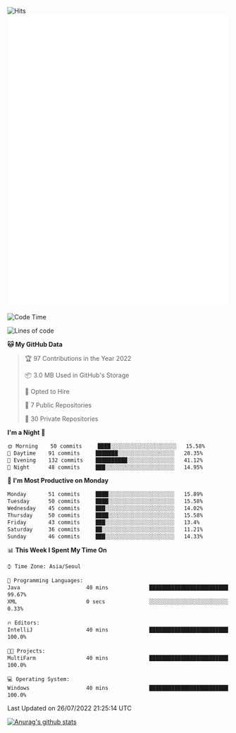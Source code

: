 ![Hits](https://hits.seeyoufarm.com/api/count/incr/badge.svg?url=https%3A%2F%2Fgithub.com%2Fkokose1234&count_bg=%2379C83D&title_bg=%23555555&icon=apple.svg&icon_color=%23E7E7E7&title=hits&edge_flat=false)
<br/>
![Metrics](https://github.com/kokose1234/kokose1234/blob/main/github-metrics.svg)

<!--START_SECTION:waka-->
![Code Time](http://img.shields.io/badge/Code%20Time-655%20hrs%2041%20mins-blue)

![Lines of code](https://img.shields.io/badge/From%20Hello%20World%20I%27ve%20Written-942%20Thousand%20lines%20of%20code-blue)

**🐱 My GitHub Data** 

> 🏆 97 Contributions in the Year 2022
 > 
> 📦 3.0 MB Used in GitHub's Storage 
 > 
> 💼 Opted to Hire
 > 
> 📜 7 Public Repositories 
 > 
> 🔑 30 Private Repositories  
 > 
**I'm a Night 🦉** 

```text
🌞 Morning    50 commits     ████░░░░░░░░░░░░░░░░░░░░░   15.58% 
🌆 Daytime    91 commits     ███████░░░░░░░░░░░░░░░░░░   28.35% 
🌃 Evening    132 commits    ██████████░░░░░░░░░░░░░░░   41.12% 
🌙 Night      48 commits     ███░░░░░░░░░░░░░░░░░░░░░░   14.95%

```
📅 **I'm Most Productive on Monday** 

```text
Monday       51 commits     ████░░░░░░░░░░░░░░░░░░░░░   15.89% 
Tuesday      50 commits     ████░░░░░░░░░░░░░░░░░░░░░   15.58% 
Wednesday    45 commits     ███░░░░░░░░░░░░░░░░░░░░░░   14.02% 
Thursday     50 commits     ████░░░░░░░░░░░░░░░░░░░░░   15.58% 
Friday       43 commits     ███░░░░░░░░░░░░░░░░░░░░░░   13.4% 
Saturday     36 commits     ██░░░░░░░░░░░░░░░░░░░░░░░   11.21% 
Sunday       46 commits     ███░░░░░░░░░░░░░░░░░░░░░░   14.33%

```


📊 **This Week I Spent My Time On** 

```text
⌚︎ Time Zone: Asia/Seoul

💬 Programming Languages: 
Java                     40 mins             █████████████████████████   99.67% 
XML                      0 secs              ░░░░░░░░░░░░░░░░░░░░░░░░░   0.33%

🔥 Editors: 
IntelliJ                 40 mins             █████████████████████████   100.0%

🐱‍💻 Projects: 
MultiFarm                40 mins             █████████████████████████   100.0%

💻 Operating System: 
Windows                  40 mins             █████████████████████████   100.0%

```


 Last Updated on 26/07/2022 21:25:14 UTC
<!--END_SECTION:waka-->

[![Anurag's github stats](https://github-readme-stats.vercel.app/api?username=kokose1234&theme=dracula)](https://github.com/anuraghazra/github-readme-stats)



	

